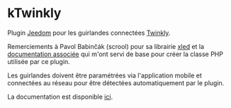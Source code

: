 # kTwinkly

Plugin [Jeedom](https://www.jeedom.com/) pour les guirlandes connectées [Twinkly](https://www.twinkly.com/).

Remerciements à Pavol Babinčák (scrool) pour sa librairie [xled](https://github.com/scrool/xled) et la [documentation associée](https://xled-docs.readthedocs.io/en/latest/index.html) qui m'ont servi de base pour créer la classe PHP utilisée par ce plugin.

Les guirlandes doivent être paramétrées via l'application mobile et connectées au réseau pour être détectées automatiquement par le plugin.

La documentation est disponible [ici](https://github.com/kimagurefr/jeedom_kTwinklyDoc/).
